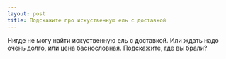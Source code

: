 ```yaml
---
layout: post 
title: Подскажите про искуственную ель с доставкой 
--- 
```

Нигде не могу найти искуственную ель с доставкой. Или ждать надо очень долго, или цена баснословная. Подскажите, где вы брали?

